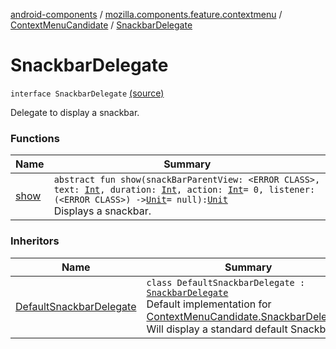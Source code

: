 [android-components](../../../index.md) / [mozilla.components.feature.contextmenu](../../index.md) / [ContextMenuCandidate](../index.md) / [SnackbarDelegate](./index.md)

# SnackbarDelegate

`interface SnackbarDelegate` [(source)](https://github.com/mozilla-mobile/android-components/blob/master/components/feature/contextmenu/src/main/java/mozilla/components/feature/contextmenu/ContextMenuCandidate.kt#L279)

Delegate to display a snackbar.

### Functions

| Name | Summary |
|---|---|
| [show](show.md) | `abstract fun show(snackBarParentView: <ERROR CLASS>, text: `[`Int`](https://kotlinlang.org/api/latest/jvm/stdlib/kotlin/-int/index.html)`, duration: `[`Int`](https://kotlinlang.org/api/latest/jvm/stdlib/kotlin/-int/index.html)`, action: `[`Int`](https://kotlinlang.org/api/latest/jvm/stdlib/kotlin/-int/index.html)` = 0, listener: (<ERROR CLASS>) -> `[`Unit`](https://kotlinlang.org/api/latest/jvm/stdlib/kotlin/-unit/index.html)` = null): `[`Unit`](https://kotlinlang.org/api/latest/jvm/stdlib/kotlin/-unit/index.html)<br>Displays a snackbar. |

### Inheritors

| Name | Summary |
|---|---|
| [DefaultSnackbarDelegate](../../-default-snackbar-delegate/index.md) | `class DefaultSnackbarDelegate : `[`SnackbarDelegate`](./index.md)<br>Default implementation for [ContextMenuCandidate.SnackbarDelegate](./index.md). Will display a standard default Snackbar. |
